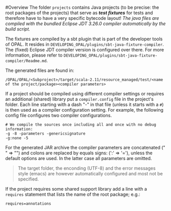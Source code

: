 #Overview
The folder `projects` contains Java projects (to be precise: the root packages of the projects) that serve as ***test fixtures*** for tests and therefore have to have a very specific bytecode layout! _The java files are compiled with the bundled Eclipse JDT 3.26.0 compiler automatically by the build script._

The fixtures are compiled by a sbt plugin that is part of the developer tools of OPAL. It resides in `DEVELOPING_OPAL/plugins/sbt-java-fixture-compiler`. The
(fixed) Eclipse JDT compiler version is configured over there. For more information, please refer to `DEVELOPING_OPAL/plugins/sbt-java-fixture-compiler/Readme.md`.

The generated files are found in:

    /OPAL/OPAL/<Subproject>/target/scala-2.11/resource_managed/test/<name of the project/package><compiler parameters>

If a project should be compiled using different compiler settings or requires an additional (shared) library put a `compiler.config` file in the project's folder. Each line starting with a dash "-" in that file (unless it starts with a `#`) is then used as a compiler configuration setting. For example, the following config file configures two compiler configurations.

	# We compile the sources once including all and once with no debug information:
	-g -8 -parameters -genericsignature
	-g:none -5

For the generated JAR archive the compiler parameters are concatenated (" " => "") and colons are replaced by equals signs: (':' => '='), unless the default options are used. In the latter case all parameters are omitted.

 > The target folder, the enconding (UTF-8) and the error messages style (emacs) are however
 > automatically configured and most not be specified.

 If the project requires some shared support library add a line with a `requires` statement that lists the name of the root package; e.g.:

    requires=annotations
